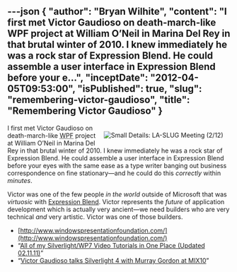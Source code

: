 ---json
{
  "author": "Bryan Wilhite",
  "content": "I first met Victor Gaudioso on death-march-like WPF project at William O’Neil in Marina Del Rey in that brutal winter of 2010. I knew immediately he was a rock star of Expression Blend. He could assemble a user interface in Expression Blend before your e...",
  "inceptDate": "2012-04-05T09:53:00",
  "isPublished": true,
  "slug": "remembering-victor-gaudioso",
  "title": "Remembering Victor Gaudioso"
}
---

[<img alt="Small Details: LA-SLUG Meeting (2/12)" src="http://farm8.staticflickr.com/7057/6888546495_e6acc6fabe_n.jpg" style="float:right;margin:16px;">](http://wordwalkingstick.com/DayPath/post/2012/02/16/My-first-presentation-on-Silverlight!.rasx "Small Details: LA-SLUG Meeting (2/12)")

I first met Victor Gaudioso on death-march-like <acronym title="Windows Presentation Foundation">WPF</acronym> project at William O’Neil in Marina Del Rey in that brutal winter of 2010. I knew immediately he was a rock star of Expression Blend. He could assemble a user interface in Expression Blend before your eyes with the same ease as a type writer banging out business correspondence on fine stationary—and he could do this *correctly* within *minutes*.

Victor was one of the few people *in the world* outside of Microsoft that was *virtuosic* with [Expression Blend](http://blogs.msdn.com/b/expression/). Victor represents the *future* of application development which is actually very ancient—we need builders who are very technical *and* very artistic. Victor was one of those builders.

*   [http://www.windowspresentationfoundation.com/](http://www.windowspresentationfoundation.com/)
*   “[All of my Silverlight/WP7 Video Tutorials in One Place (Updated 02.11.11)](http://www.windowspresentationfoundation.com/?p=712)”
*   “[Victor Gaudioso talks Silverlight 4 with Murray Gordon at MIX10](http://channel9.msdn.com/Blogs/jodonnell/Victor-Gaudioso-talks-Silverlight-4-with-Murray-Gordon-at-MIX10)”
